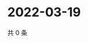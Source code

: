 # 2022-03-19

共 0 条

<!-- BEGIN WEIBO -->
<!-- 最后更新时间 Sat Mar 19 2022 03:11:46 GMT+0800 (China Standard Time) -->

<!-- END WEIBO -->

